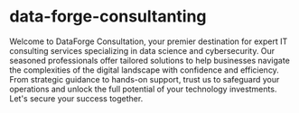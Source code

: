 # data-forge-consultanting
 Welcome to DataForge Consultation, your premier destination for expert IT consulting services specializing in data science and cybersecurity. Our seasoned professionals offer tailored solutions to help businesses navigate the complexities of the digital landscape with confidence and efficiency. From strategic guidance to hands-on support, trust us to safeguard your operations and unlock the full potential of your technology investments. Let's secure your success together.
